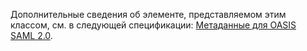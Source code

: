 Дополнительные сведения об элементе, представляемом этим классом, см. в следующей спецификации: [Метаданные для OASIS SAML 2.0](https://go.microsoft.com/fwlink/?LinkId=231291).